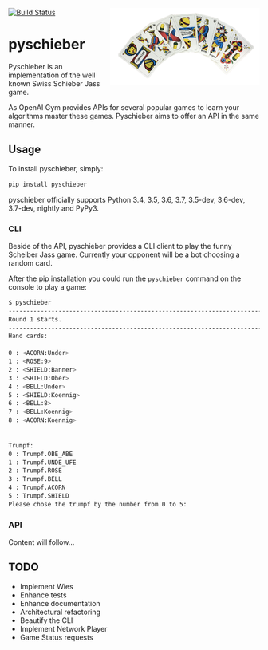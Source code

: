 [![Build Status](https://travis-ci.org/Murthy10/pyschieber.svg?branch=master)](https://travis-ci.org/Murthy10/pyschieber)
<a href="url"><img src="/docs/images/jass.png" align="right" width="300" ></a>
# pyschieber
Pyschieber is an implementation of the well known Swiss Schieber Jass game.

As OpenAI Gym provides APIs for several popular games to learn your algorithms master these games.
Pyschieber aims to offer an API in the same manner.



## Usage
To install pyschieber, simply:
```bash
pip install pyschieber

```
pyschieber officially supports Python 3.4, 3.5, 3.6, 3.7, 3.5-dev, 3.6-dev, 3.7-dev, nightly and PyPy3.

### CLI
Beside of the API, pyschieber provides a CLI client to play the funny Scheiber Jass game.
Currently your opponent will be a bot choosing a random card.

After the pip installation you could run the ```pyschieber``` command on the console to play a game:
```bash
$ pyschieber
------------------------------------------------------------------------------------------------------------------------
Round 1 starts.
------------------------------------------------------------------------------------------------------------------------
Hand cards: 

0 : <ACORN:Under>
1 : <ROSE:9>
2 : <SHIELD:Banner>
3 : <SHIELD:Ober>
4 : <BELL:Under>
5 : <SHIELD:Koennig>
6 : <BELL:8>
7 : <BELL:Koennig>
8 : <ACORN:Koennig>


Trumpf:
0 : Trumpf.OBE_ABE
1 : Trumpf.UNDE_UFE
2 : Trumpf.ROSE
3 : Trumpf.BELL
4 : Trumpf.ACORN
5 : Trumpf.SHIELD
Please chose the trumpf by the number from 0 to 5: 

```



### API
Content will follow...




## TODO
* Implement Wies
* Enhance tests
* Enhance documentation
* Architectural refactoring
* Beautify the CLI
* Implement Network Player
* Game Status requests